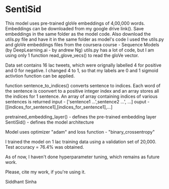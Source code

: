 # SentiSid

This model uses pre-trained gloVe embeddings of 4,00,000 words. Embeddings can be downloaded from my google drive link(). Save embeddings in the same folder as the model code.
Also download the utils.py file and have it in the same folder as model's code 
I used the utils.py and gloVe embeddings files from the coursera course - Sequence Models (by DeepLearning.ai - by andrew Ng)
utils.py has a lot of code, but I am using only 1 function read_glove_vecs() to read the gloVe vector.

Data set contains 16 lac tweets, which were orignally labelled 4 for positive and 0 for negative.
I changed 4 to 1, so that my labels are 0 and 1 sigmoid activtion function can be applied.

function sentence_to_indices() converts sentence to indices. Each word of the sentence is coonvert to a positive integer index and an array stores all the indices for 1 sentence. An array of array containing indices of various sentences is returned
input - ['sentence1 ...',sentence2 ...', ...]
ouput - [[indices_for_sentence1],[indices_for_sentence1],...]

pretrained_embedding_layer() - defines the pre-trained embedding layer
SentiSid() - defines the model architecture

Model uses optimizer "adam" and loss function - "binary_crossentropy"

I trained the model on 1 lac training data using a validation set of 20,000. 
Test accuracy = 76.4% was obtained.

As of now, I haven't done hyperparameter tuning, which remains as future work.

Please, cite my work, if you're using it.

Siddhant Sinha
